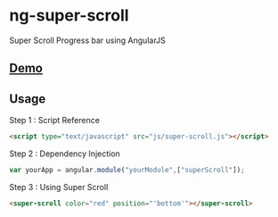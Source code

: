 ng-super-scroll
===============
Super Scroll Progress bar using AngularJS

## [Demo](http://sriramajeyam.com/ng-super-scroll)

## Usage

Step 1 : Script Reference

```html
<script type="text/javascript" src="js/super-scroll.js"></script>
```

Step 2 : Dependency Injection

```javascript
var yourApp = angular.module("yourModule",["superScroll"]);
```

Step 3 : Using Super Scroll

```html
<super-scroll color="red" position="'bottom'"></super-scroll>
```